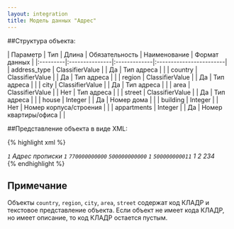 ```yaml
---
layout: integration
title: Модель данных "Адрес"
---
```


##Структура объекта:

| Параметр | Тип | Длина | Обязательность | Наименование | Формат данных |
|:---------|:---------------|:-------------|:------------------------|
| address_type | ClassifierValue | | Да | Тип адреса | |
| country | ClassifierValue | | Да | Тип адреса | |
| region | ClassifierValue | | Да | Тип адреса | |
| city | ClassifierValue | | Да | Тип адреса | |
| area | ClassifierValue | | Нет | Тип адреса | |
| street | ClassifierValue | | Да | Тип адреса | |
| house | Integer | | Да | Номер дома | |
| building | Integer | | Нет | Номер корпуса/строения | |
| appartments | Integer | | Да | Номер квартиры/офиса | |

##Представление объекта в виде XML:

{% highlight xml %}
<!-- Информация об адресе -->
<address>
  <!--Тип адреса-->
  <address_type>
    <code>1</code>
    <titile>Адрес прописки</titile>
  </address_type>
  <!--Страна-->
  <country>
    <!-- Код страны -->
    <code>1</code>
    <!-- Страна выдачи (текстовое описание) -->
    <title>Российская Федерация</title>
  </country>
  <!--Регион-->
  <region>
    <!-- Код региона (указывается значение из КЛАДР, если есть) -->
    <code>770000000000</code>
    <!-- Регион (текстовое описание) -->
    <title>г. Москва</title>
  </region>
  <!--Населенный пункт -->
  <city>
    <!-- Код населенного пункта (указывается значение из КЛАДР, если есть) -->
    <code>500000000000</code>
    <!-- Город (текстовое описание) -->
    <title>г. Некийгород (Некогородская область, Второй окологородский район)</title>
  </city>
  <!--Микрорайон, если есть -->
  <area>
    <!-- Код микрорайона -->
    <code>1</code>
    <!-- Название микрорайона -->
    <title>1-й микрорайон</title>
  </area>
  <!--Наименование улицы-->
  <street>
    <!-- Код улицы (указывается значение из КЛАДР, если есть) -->
    <code>500000000011</code>
    <!-- Улица (текстовое описание) -->
    <title>ул. Ленина</title>
  </street>
  <!--Дом-->
  <house>1</house>
  <!--Корп./стр.-->
  <building>2</building>
  <!--Номер квартиры/офиса-->
  <appartments>234</appartments>
</address>
{% endhighlight %}

## Примечание
Объекты `country`, `region`, `city`, `area`, `street` содержат код КЛАДР и текстовое представление объекта.
Если объект не имеет кода КЛАДР, но имеет описание, то код КЛАДР остается пустым.
